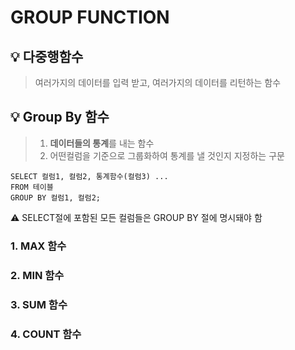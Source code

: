 # **GROUP FUNCTION**
## **💡 다중행함수**
> 여러가지의 데이터를 입력 받고, 여러가지의 데이터를 리턴하는 함수

## **💡 Group By 함수**
> 1. **데이터들의 통계**를 내는 함수
> 2. 어떤컬럼을 기준으로 그룹화하여 통계를 낼 것인지 지정하는 구문
```
SELECT 컬럼1, 컬럼2, 통계함수(컬럼3) ...
FROM 테이블
GROUP BY 컬럼1, 컬럼2;
```
⚠️ SELECT절에 포함된 모든 컬럼들은 GROUP BY 절에 명시돼야 함

### **1. MAX 함수**
### **2. MIN 함수**
### **3. SUM 함수**
### **4. COUNT 함수**

